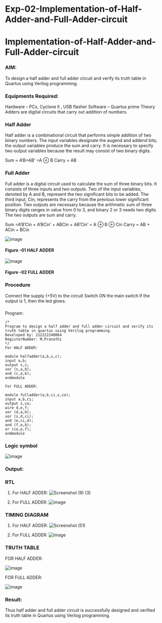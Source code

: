 # Exp-02-Implementation-of-Half-Adder-and-Full-Adder-circuit

# Implementation-of-Half-Adder-and-Full-Adder-circuit
### AIM:
To design a half adder and full adder circuit and verify its truth table in Quartus using Verilog programming.

### Equipments Required:
Hardware – PCs, Cyclone II , USB flasher
Software – Quartus prime
Theory
Adders are digital circuits that carry out addition of numbers.

### Half Adder
Half adder is a combinational circuit that performs simple addition of two binary numbers. The input variables designate the augend and addend bits; the output variables produce the sum and carry. It is necessary to specify two output variables because the result may consist of two binary digits.

Sum = A’B+AB’ =A ⊕ B Carry = AB

### Full Adder
Full adder is a digital circuit used to calculate the sum of three binary bits. It consists of three inputs and two outputs. Two of the input variables, denoted by A and B, represent the two significant bits to be added. The third input, Cin, represents the carry from the previous lower significant position. Two outputs are necessary because the arithmetic sum of three binary digits ranges in value from 0 to 3, and binary 2 or 3 needs two digits. The two outputs are sum and carry.

Sum =A’B’Cin + A’BCin’ + ABCin + AB’Cin’ = A ⊕ B ⊕ Cin Carry = AB + ACin + BCin

 ![image](https://user-images.githubusercontent.com/36288975/163552156-a13e5a56-c638-4110-97d9-8896907c8d25.png)

#### Figure -01 HALF ADDER 


![image](https://user-images.githubusercontent.com/36288975/163552057-b3547877-6d07-45b4-b7e0-bcfebfad9e1d.png)

#### Figure -02 FULL ADDER 

### Procedure

Connect the supply (+5V) to the circuit
Switch ON the main switch
If the output is 1, then the led glows.
### 
Program:
```
/*
Program to design a half adder and full adder circuit and verify its truth table in quartus using Verilog programming.
Developed by: 212222240064
RegisterNumber: M.Pranathi
*/
For HALF ADDER:

module halfadder(a,b,s,c);
input a,b;
output s,c;
xor (s,a,b);
and (c,a,b);
endmodule

For FULL ADDER:

module fulladder(a,b,ci,s,co);
input a,b,ci;
output s,co;
wire d,e,f;
xor (d,a,b);
xor (s,d,ci);
and (e,ci,d);
and (f,a,b);
or (co,e,f);
endmodule
```
### Logic symbol 
![image](https://user-images.githubusercontent.com/118343610/229414515-80564d10-4855-43f0-a061-ca1e999d0cb8.png)


### Output:
### RTL
1) For HALF ADDER:
![Screenshot (9) (3)](https://user-images.githubusercontent.com/118343610/229414645-f2f99dd6-62c0-4618-b45c-0930b8546da1.png)


2) For FULL ADDER:
![image](https://user-images.githubusercontent.com/118343610/229414668-4e377a59-8b68-4d6f-9034-f6e2698e5616.png)


### TIMING DIAGRAM
1) For HALF ADDER:
![Screenshot (51)](https://user-images.githubusercontent.com/118343610/229415752-76919d69-ae78-45ac-b60e-925a1cf79214.png)


2) For FULL ADDER:
![image](https://user-images.githubusercontent.com/118343610/229415796-18664fae-bf28-49eb-9d2b-c44ed0846e9c.png)


### TRUTH TABLE
FOR HALF ADDER:

![image](https://user-images.githubusercontent.com/118343610/229415009-13fc766a-8227-4795-b2f3-87740fd7b207.png)

FOR FULL ADDER:

![image](https://user-images.githubusercontent.com/118343610/229415065-504ca044-402c-4ffd-9776-5f845485f093.png)

### Result:
Thus half adder and full adder circuit is successfully designed and verified its truth table
in Quartus using Verilog programming.

